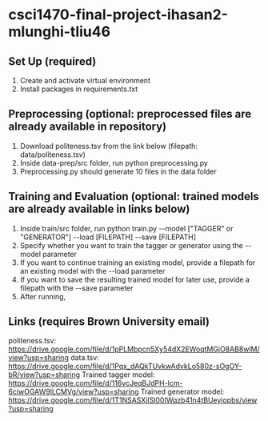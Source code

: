 # csci1470-final-project-ihasan2-mlunghi-tliu46

## Set Up (required)
1. Create and activate virtual environment
2. Install packages in requirements.txt

## Preprocessing (optional: preprocessed files are already available in repository)
1. Download politeness.tsv from the link below (filepath: data/politeness.tsv)
2. Inside data-prep/src folder, run python preprocessing.py
3. Preprocessing.py should generate 10 files in the data folder

## Training and Evaluation (optional: trained models are already available in links below)
1. Inside train/src folder, run python train.py --model ["TAGGER" or "GENERATOR"] --load [FILEPATH] --save [FILEPATH]
2. Specify whether you want to train the tagger or generator using the --model parameter
3. If you want to continue training an existing model, provide a filepath for an existing model with the --load parameter
4. If you want to save the resulting trained model for later use, provide a filepath with the --save parameter
5. After running, 

## Links (requires Brown University email)
politeness.tsv: https://drive.google.com/file/d/1pPLMbpcn5Xy54dX2EWoqtMGjO8AB8wlM/view?usp=sharing
data.tsv: https://drive.google.com/file/d/1Pqx_dAQkTUvkwAdvkLo580z-sOgOY-bR/view?usp=sharing
Trained tagger model: https://drive.google.com/file/d/116vcJeqBJdPH-lcm-6ciwOGAW9lLCMVg/view?usp=sharing
Trained generator model: https://drive.google.com/file/d/1T1NSASXjISl00IWqzb41n4tBUeyjopbs/view?usp=sharing